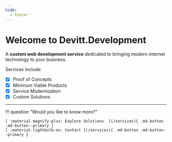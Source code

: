 ```yaml
---
hide:
  - footer
---
```


# Welcome to Devitt.Development

A **custom web development service** dedicated to bringing modern internet technology to your business.

Services include:

- [x] Proof of Concepts
- [x] Minimum Viable Products
- [x] Service Modernization
- [x] Custom Solutions

<hr/>

!!! question "Would you like to know more?"

    [ :material-magnify-plus: Explore Solutions  ](/services){ .md-button .md-button--primary }
    [ :material-lightbulb-on: Contact ](/services){ .md-button .md-button--primary }
